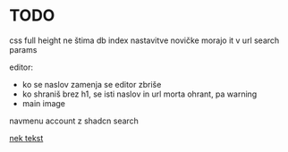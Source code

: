 # TODO

css full height ne štima
db index
nastavitve novičke morajo it v url search params

editor:
- ko se naslov zamenja se editor zbriše
- ko shraniš brez h1, se isti naslov in url morta ohrant, pa warning
- main image

navmenu
account z shadcn
search

[nek tekst](www.example.com)